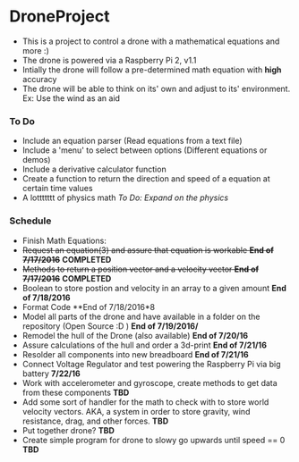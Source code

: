 # DroneProject
 - This is a project to control a drone with a mathematical equations and more :)
 - The drone is powered via a Raspberry Pi 2, v1.1
 - Intially the drone will follow a pre-determined math equation with **high** accuracy
 - The drone will be able to think on its' own and adjust to its' environment. Ex: Use the wind as an aid

### To Do
- Include an equation parser (Read equations from a text file)
- Include a 'menu' to select between options (Different equations or demos)
- Include a derivative calculator function
- Create a function to return the direction and speed of a equation at certain time values
- A lottttttt of physics math *To Do: Expand on the physics*

### Schedule
 - Finish Math Equations:
  - ~~Request an equation(3) and assure that equation is workable **End of 7/17/2016**~~ **COMPLETED**
  - ~~Methods to return a position vector and a velocity vector **End of 7/17/2016**~~ **COMPLETED**
  - Boolean to store postion and velocity in an array to a given amount **End of 7/18/2016**
  - Format Code **End of 7/18/2016*8
  - Model all parts of the drone and have available in a folder on the repository (Open Source :D ) **End of 7/19/2016/**
  - Remodel the hull of the Drone (also available) **End of 7/20/16**
  - Assure calculations of the hull and order a 3d-print **End of 7/21/16**
  - Resolder all components into new breadboard **End of 7/21/16**
  - Connect Voltage Regulator and test powering the Raspberry Pi via big battery **7/22/16**
  - Work with accelerometer and gyroscope, create methods to get data from these components **TBD**
  - Add some sort of handler for the math to check with to store world velocity vectors. AKA, a system in order to store gravity, wind resistance, drag, and other forces. **TBD**
  - Put together drone? **TBD**
  - Create simple program for drone to slowy go upwards until speed == 0 **TBD**

